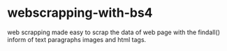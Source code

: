 # webscrapping-with-bs4
web scrapping made easy to scrap the data of web page with the findall() inform of text paragraphs images and html tags.
